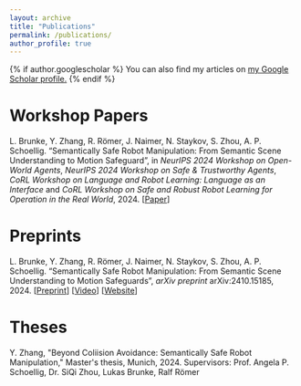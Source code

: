 ```yaml
---
layout: archive
title: "Publications"
permalink: /publications/
author_profile: true
---
```


{% if author.googlescholar %}
  You can also find my articles on <u><a href="{{author.googlescholar}}">my Google Scholar profile</a>.</u>
{% endif %}

<!-- {% include base_path %} -->

<!-- {% for post in site.publications reversed %}
  {% include archive-single.html %}
{% endfor %} -->

Workshop Papers
======
L. Brunke, Y. Zhang, R. Römer, J. Naimer, N. Staykov, S. Zhou, A. P. Schoellig. “Semantically Safe Robot Manipulation: From Semantic Scene Understanding to Motion Safeguard”, in _NeurIPS 2024 Workshop on Open-World Agents_, _NeurIPS 2024 Workshop on Safe & Trustworthy Agents_, _CoRL Workshop on Language and Robot Learning: Language as an Interface_ and _CoRL Workshop on Safe and Robust Robot Learning for Operation in the Real World_, 2024. [[Paper](https://openreview.net/forum?id=52HIzc8bPe)]


Preprints
======
L. Brunke, Y. Zhang, R. Römer, J. Naimer, N. Staykov, S. Zhou, A. P. Schoellig. “Semantically Safe Robot Manipulation: From Semantic Scene Understanding to Motion Safeguards”, _arXiv preprint_ arXiv:2410.15185, 2024. [[Preprint](https://arxiv.org/abs/2410.15185)] [[Video](https://www.youtube.com/watch?v=3cS2jEkT9EY)] [[Website](https://utiasdsl.github.io/semantic-manipulation/)]


Theses
======
Y. Zhang, "Beyond Coliision Avoidance: Semantically Safe Robot Manipulation," Master's thesis, Munich, 2024. 
Supervisors: Prof. Angela P. Schoellig, Dr. SiQi Zhou, Lukas Brunke, Ralf Römer

<!-- Workshop Papers
======
R. Römer, L. Brunke, M. Schuck, A. P. Schoellig "Safe Offline Reinforcement Learning using Trajectory-Level Diffusion Models," in ICRA 2024 Workshop—Back to the Future: Robot Learning Going Probabilistic, 2024. [[preprint](https://openreview.net/pdf?id=o575pIMeEz)]

A. Jiao, T.P. Patel, S. Khurana, A. Korol, L. Brunke, V. K. Adajania, U. Culha, S. Zhou, A.P. Schoellig, "Swarm-GPT: Combining Large Language Models with Safe Motion Planning for Robot Choreography Design," in 6th Robot Learning Workshop: Pretraining, Fine-Tuning, and Generalization with Large Scale Models, 2023. [[preprint](https://arxiv.org/abs/2312.01059)]

L. Brunke, P. Agrawal, N. George, "Evaluating Input Perturbation Methods for Interpreting CNNs and Saliency Map Comparison," in Proceedings of the European Conference on Computer Vision (ECCV) Workshops, 2020; 12535: 120-134. [[paper](https://link.springer.com/chapter/10.1007/978-3-030-66415-2_8)] [[preprint](https://arxiv.org/abs/2101.10977)]

Preprints
======
S. Teetaert, W. Zhao, N. Xinyuan, H. Zahir, H. Leong, M. Hidalgo, G. Puga, T. Lorente, N. Espinosa, J.A. Duarte Carrasco, K. Zhang, J. Di, T. Jin, X. Li, Y. Zhou, X. Liang, C. Zhang, A. Loquercio, S. Zhou, L. Brunke, M. Greeff, W. Hoenig, J. Panerati, A.P. Schoellig, "A Remote Sim2real Aerial Competition: Fostering Reproducibility and Solutions' Diversity in Robotics Challenges," 2023. [[preprint](https://arxiv.org/abs/2308.16743)] -->


<!-- Examiners: Prof. Robert Seifried (TUHH), Prof. Herbert Werner (TUHH) -->

<!-- L. Brunke, "Interpretation of Convolutional Neural Networks," Project thesis, Hamburg, 2017.\
Supervisors: Prof. Alexander Schlaefer (TUHH), Silviu Homoceanu (Volkswagen)

L. Brunke, "Identification and Modeling of Backlash in Robot Transmissions," Bachelor's thesis, Hamburg, 2015.\
Supervisors: Prof. Wolfgang Hintze (TUHH), Marcel Cordes (TUHH) -->
